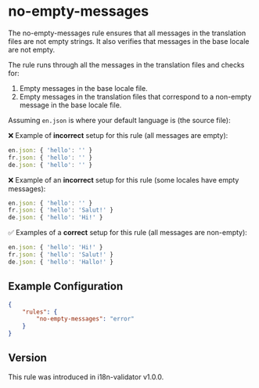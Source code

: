 # no-empty-messages

The no-empty-messages rule ensures that all messages in the translation files are not empty strings. It also verifies that messages in the base locale are not empty.

The rule runs through all the messages in the translation files and checks for:

1. Empty messages in the base locale file.
2. Empty messages in the translation files that correspond to a non-empty message in the base locale file.

Assuming `en.json` is where your default language is (the source file):

❌ Example of **incorrect** setup for this rule (all messages are empty):

```js
en.json: { 'hello': '' }
fr.json: { 'hello': '' }
de.json: { 'hello': '' }
```

❌ Example of an **incorrect** setup for this rule (some locales have empty messages):

```js
en.json: { 'hello': '' }
fr.json: { 'hello': 'Salut!' }
de.json: { 'hello': 'Hi!' }
```

✅ Examples of a **correct** setup for this rule (all messages are non-empty):

```js
en.json: { 'hello': 'Hi!' }
fr.json: { 'hello': 'Salut!' }
de.json: { 'hello': 'Hallo!' }
```

## Example Configuration

```json
{
	"rules": {
		"no-empty-messages": "error"
	}
}
```

## Version

This rule was introduced in i18n-validator v1.0.0.
